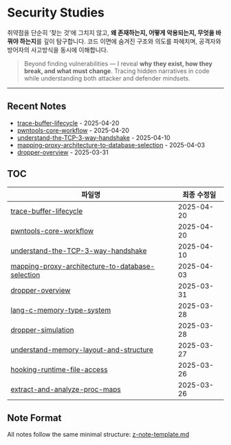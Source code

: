 # Security Studies

취약점을 단순히 ‘찾는 것’에 그치지 않고, **왜 존재하는지, 어떻게 악용되는지, 무엇을 바꿔야 하는지**를 깊이 탐구합니다.
코드 이면에 숨겨진 구조와 의도를 파헤치며, 공격자와 방어자의 사고방식을 동시에 이해합니다.

> Beyond finding vulnerabilities — I reveal **why they exist, how they break, and what must change**.
> Tracing hidden narratives in code while understanding both attacker and defender mindsets.

---

## Recent Notes

<!-- RECENT_NOTES_START -->
- [trace-buffer-lifecycle](trace-buffer-lifecycle.md) - 2025-04-20
- [pwntools-core-workflow](pwntools-core-workflow.md) - 2025-04-20
- [understand-the-TCP-3-way-handshake](understand-the-TCP-3-way-handshake.md) - 2025-04-10
- [mapping-proxy-architecture-to-database-selection](mapping-proxy-architecture-to-database-selection.md) - 2025-04-03
- [dropper-overview](dropper-overview.md) - 2025-03-31
<!-- RECENT_NOTES_END -->

## TOC

<!-- TOC_START -->
| 파일명 | 최종 수정일 |
|--------|-------------|
| [trace-buffer-lifecycle](trace-buffer-lifecycle.md) | 2025-04-20 |
| [pwntools-core-workflow](pwntools-core-workflow.md) | 2025-04-20 |
| [understand-the-TCP-3-way-handshake](understand-the-TCP-3-way-handshake.md) | 2025-04-10 |
| [mapping-proxy-architecture-to-database-selection](mapping-proxy-architecture-to-database-selection.md) | 2025-04-03 |
| [dropper-overview](dropper-overview.md) | 2025-03-31 |
| [lang-c-memory-type-system](lang-c-memory-type-system.md) | 2025-03-28 |
| [dropper-simulation](dropper-simulation.md) | 2025-03-28 |
| [understand-memory-layout-and-structure](understand-memory-layout-and-structure.md) | 2025-03-27 |
| [hooking-runtime-file-access](hooking-runtime-file-access.md) | 2025-03-26 |
| [extract-and-analyze-proc-maps](extract-and-analyze-proc-maps.md) | 2025-03-26 |
<!-- TOC_END -->

## Note Format

All notes follow the same minimal structure: [z-note-template.md](z-note-template.md)
